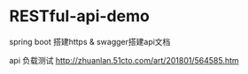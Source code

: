 # RESTful-api-demo
spring boot 搭建https &amp; swagger搭建api文档

api 负载测试 http://zhuanlan.51cto.com/art/201801/564585.htm
